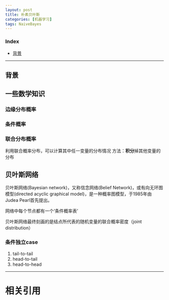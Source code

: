 ```yaml
---
layout: post
title: 朴素贝叶斯
categories: [机器学习]
tags: NaiveBayes
---
```


### Index
<!-- TOC -->
- [背景](#背景)
<!-- /TOC -->

---
## 背景

## 一些数学知识

### 边缘分布概率

### 条件概率

### 联合分布概率
利用联合概率分布，可以计算其中任一变量的分布情况
方法：**积分**掉其他变量的分布


## 贝叶斯网络
贝叶斯网络(Bayesian network)，又称信念网络(Belief Network)，或有向无环图模型(directed acyclic graphical model)，是一种概率图模型，于1985年由Judea Pearl首先提出。

网络中每个节点都有一个‘条件概率表’

贝叶斯网络最终刻画的是结点所代表的随机变量的联合概率密度（joint distribution）

### 条件独立case
1. tail-to-tail
2. head-to-tail
3. head-to-head

---
# 相关引用
